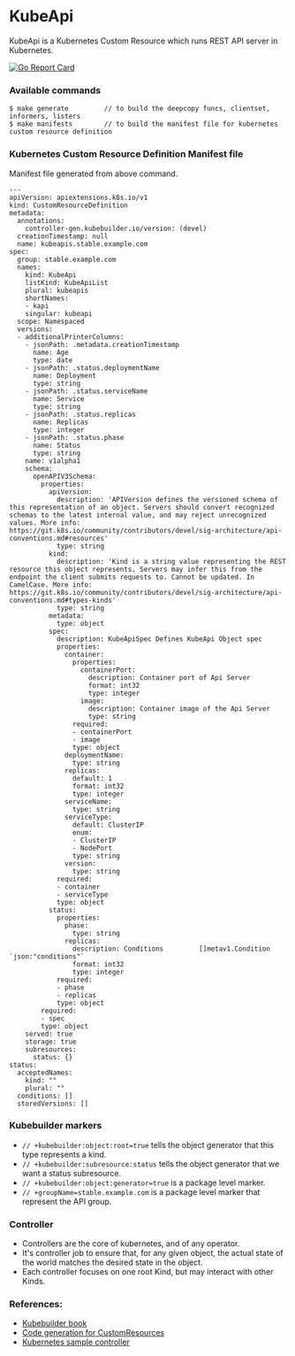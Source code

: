 # KubeApi
KubeApi is a Kubernetes Custom Resource which runs REST API server in Kubernetes. 

[![Go Report Card](https://goreportcard.com/badge/github.com/pkbhowmick/k8s-crd)](https://goreportcard.com/report/github.com/pkbhowmick/k8s-crd)



### Available commands
```shell
$ make generate         // to build the deepcopy funcs, clientset, informers, listers
$ make manifests        // to build the manifest file for kubernetes custom resource definition
```

### Kubernetes Custom Resource Definition Manifest file
Manifest file generated from above command.
```
---
apiVersion: apiextensions.k8s.io/v1
kind: CustomResourceDefinition
metadata:
  annotations:
    controller-gen.kubebuilder.io/version: (devel)
  creationTimestamp: null
  name: kubeapis.stable.example.com
spec:
  group: stable.example.com
  names:
    kind: KubeApi
    listKind: KubeApiList
    plural: kubeapis
    shortNames:
    - kapi
    singular: kubeapi
  scope: Namespaced
  versions:
  - additionalPrinterColumns:
    - jsonPath: .metadata.creationTimestamp
      name: Age
      type: date
    - jsonPath: .status.deploymentName
      name: Deployment
      type: string
    - jsonPath: .status.serviceName
      name: Service
      type: string
    - jsonPath: .status.replicas
      name: Replicas
      type: integer
    - jsonPath: .status.phase
      name: Status
      type: string
    name: v1alpha1
    schema:
      openAPIV3Schema:
        properties:
          apiVersion:
            description: 'APIVersion defines the versioned schema of this representation of an object. Servers should convert recognized schemas to the latest internal value, and may reject unrecognized values. More info: https://git.k8s.io/community/contributors/devel/sig-architecture/api-conventions.md#resources'
            type: string
          kind:
            description: 'Kind is a string value representing the REST resource this object represents. Servers may infer this from the endpoint the client submits requests to. Cannot be updated. In CamelCase. More info: https://git.k8s.io/community/contributors/devel/sig-architecture/api-conventions.md#types-kinds'
            type: string
          metadata:
            type: object
          spec:
            description: KubeApiSpec Defines KubeApi Object spec
            properties:
              container:
                properties:
                  containerPort:
                    description: Container port of Api Server
                    format: int32
                    type: integer
                  image:
                    description: Container image of the Api Server
                    type: string
                required:
                - containerPort
                - image
                type: object
              deploymentName:
                type: string
              replicas:
                default: 1
                format: int32
                type: integer
              serviceName:
                type: string
              serviceType:
                default: ClusterIP
                enum:
                - ClusterIP
                - NodePort
                type: string
              version:
                type: string
            required:
            - container
            - serviceType
            type: object
          status:
            properties:
              phase:
                type: string
              replicas:
                description: Conditions         []metav1.Condition `json:"conditions"`
                format: int32
                type: integer
            required:
            - phase
            - replicas
            type: object
        required:
        - spec
        type: object
    served: true
    storage: true
    subresources:
      status: {}
status:
  acceptedNames:
    kind: ""
    plural: ""
  conditions: []
  storedVersions: []

```
 
### Kubebuilder markers
- ```// +kubebuilder:object:root=true``` tells the object generator that this type represents a kind.
- ```// +kubebuilder:subresource:status``` tells the object generator that we want a status subresource. 
- ```// +kubebuilder:object:generator=true``` is a package level marker.
- ```// +groupName=stable.example.com``` is a package level marker that represent the API group.

### Controller
- Controllers are the core of kubernetes, and of any operator. 
- It's controller job to ensure that, for any given object, the actual state of the world matches the desired state in the object.
- Each controller focuses on one root Kind, but may interact with other Kinds.

### References:
- [Kubebuilder book](https://book.kubebuilder.io/quick-start.html)
- [Code generation for CustomResources](https://www.openshift.com/blog/kubernetes-deep-dive-code-generation-customresources)
- [Kubernetes sample controller](https://github.com/kubernetes/sample-controller)
